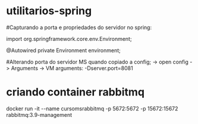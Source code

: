 # utilitarios-spring



#Capturando a porta e propriedades do servidor no spring: 

import org.springframework.core.env.Environment;

@Autowired
private Environment environment;


#Alterando porta do servidor MS quando copiado a config;
 -> open config -> Arguments -> VM arguments: -Dserver.port=8081


# criando container rabbitmq
docker run -it --name cursomsrabbitmq -p 5672:5672 -p 15672:15672 rabbitmq:3.9-management
